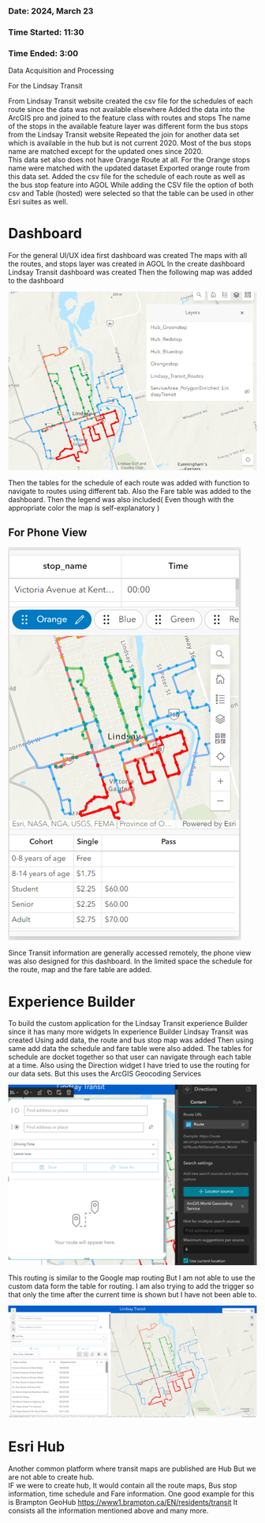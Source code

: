 ### Date: 2024, March 23
### Time Started: 11:30
### Time Ended: 3:00
Data Acquisition and Processing 

For the Lindsay Transit 

From Lindsay Transit website created the csv file for the schedules of each route since the data was not available elsewhere 
Added the data into the ArcGIS pro and joined to the feature class with routes and stops
The name of the stops in the available feature layer was different form the bus stops from the Lindsay Transit website 
Repeated the join for another data set which is available in the hub but is not current 2020.
Most of the bus stops name are matched except for the updated ones since 2020.  
This data set also does not have Orange Route at all.
For the Orange stops name were matched with the updated dataset 
Exported orange route from this data set. 
Added the csv file for the schedule of each route as well as the bus stop feature into AGOL
While adding the CSV file the option of both csv and Table (hosted) were selected so that the table can be used in other Esri suites as well. 


# Dashboard 
For the general UI/UX idea first dashboard was created
The maps with all the routes, and stops layer was created in AGOL
In the create dashboard Lindsay Transit dashboard was created 
Then the following map was added to the dashboard 

![Fare](./images/GetImage36.png)

Then the tables for the schedule of each route was added with function to navigate to routes using different tab.
Also the Fare table was added to the dashboard. 
Then the legend was also included( Even though with the appropriate color the map is self-explanatory ) 
## For Phone View 

![Phone](./images/GetImage39.png)

Since Transit information are generally accessed remotely, the phone view was also designed for this dashboard.
In the limited space the schedule for the route, map and the fare table are added. 

# Experience Builder 
To build the custom application for the Lindsay Transit experience Builder since it has many more widgets
In experience Builder Lindsay Transit was created
Using add data, the route and bus stop map was added 
Then using same add data the schedule and fare table were also added. 
The tables for schedule are docket together so that user can navigate through each table at a time.
Also using the Direction widget I have tried to use the routing for our data sets. 
But this uses the ArcGIS Geocoding Services 

![Routing](./images/GetImage37.png)

This routing is similar to the Google map routing
But I am not able to use the custom data form the table for routing. 
I am also trying to add the trigger so that only the time after the current time is shown but I have not been able to. 

![ExperienceBuilder](./images/GetImage38.png)

# Esri Hub 
Another common platform where transit maps are published are Hub 
But we are not able to create hub.  
IF we were to create hub, It would contain all the route maps, Bus stop information, time schedule and Fare information. 
One good example for this is Brampton GeoHub
https://www1.brampton.ca/EN/residents/transit 
It consists all the information mentioned above and many more. 

